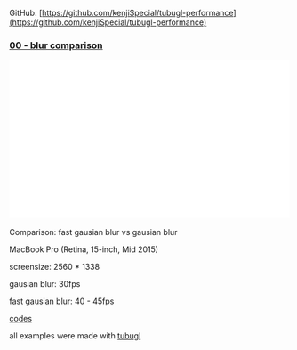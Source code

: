 GitHub: [https://github.com/kenjiSpecial/tubugl-performance](https://github.com/kenjiSpecial/tubugl-performance)

### [00 - blur comparison](./00/index.html)

[![](./00/thumbnail.png)](./00/index.html)

Comparison: fast gausian blur vs gausian blur

MacBook Pro (Retina, 15-inch, Mid 2015)

screensize: 2560 * 1338

gausian blur: 30fps

fast gausian blur:  40 - 45fps

[codes](https://github.com/kenjiSpecial/tubugl-3d-shape/blob/master/examples/app00) 


all examples were made with [tubugl](https://github.com/kenjiSpecial/tubugl)